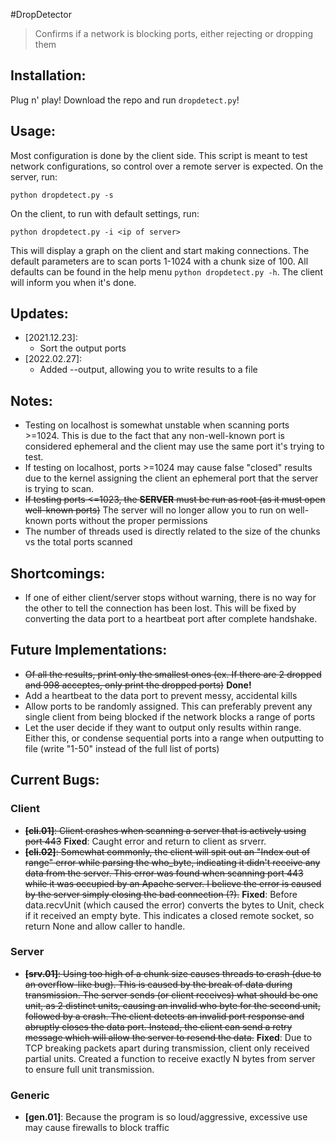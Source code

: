 #DropDetector
> Confirms if a network is blocking ports, either rejecting or dropping them

## Installation:
Plug n' play! Download the repo and run `dropdetect.py`!

## Usage:
Most configuration is done by the client side. This script is meant to test network configurations, so control over a remote server is expected.
On the server, run:
```
python dropdetect.py -s
```
On the client, to run with default settings, run:
```
python dropdetect.py -i <ip of server>
```
This will display a graph on the client and start making connections. The default parameters are to scan ports 1-1024 with a chunk size of 100. All defaults can be found in the help menu `python dropdetect.py -h`. The client will inform you when it's done.

## Updates:
- [2021.12.23]:
  - Sort the output ports
- [2022.02.27]:
  - Added --output, allowing you to write results to a file

## Notes:
- Testing on localhost is somewhat unstable when scanning ports >=1024. This is due to the fact that any non-well-known port is considered ephemeral and the client may use the same port it's trying to test.
- If testing on localhost, ports >=1024 may cause false "closed" results due to the kernel assigning the client an ephemeral port that the server is trying to scan.
- ~~If testing ports <=1023, the **SERVER** must be run as root (as it must open well-known ports)~~ The server will no longer allow you to run on well-known ports without the proper permissions
- The number of threads used is directly related to the size of the chunks vs the total ports scanned

## Shortcomings:
- If one of either client/server stops without warning, there is no way for the other to tell the connection has been lost. This will be fixed by converting the data port to a heartbeat port after complete handshake.

## Future Implementations:
- ~~Of all the results, print only the smallest ones (ex. If there are 2 dropped and 998 acceptes, only print the dropped ports)~~ **Done!**
- Add a heartbeat to the data port to prevent messy, accidental kills
- Allow ports to be randomly assigned. This can preferably prevent any single client from being blocked if the network blocks a range of ports
- Let the user decide if they want to output only results within range. Either this, or condense sequential ports into a range when outputting to file (write "1-50" instead of the full list of ports)


## Current Bugs:

### Client
- ~~**[cli.01]**: Client crashes when scanning a server that is actively using port 443~~ **Fixed**: Caught error and return to client as srverr.
- ~~**[cli.02]**: Somewhat commonly, the client will spit out an "Index out of range" error while parsing the who_byte, indicating it didn't receive any data from the server. This error was found when scanning port 443 while it was occupied by an Apache server. I believe the error is caused by the server simply closing the bad connection (?).~~ **Fixed**: Before data.recvUnit (which caused the error) converts the bytes to Unit, check if it received an empty byte. This indicates a closed remote socket, so return None and allow caller to handle.

### Server
- ~~**[srv.01]**: Using too high of a chunk size causes threads to crash (due to an overflow-like bug). This is caused by the break of data during transmission. The server sends (or client receives) what should be one unit, as 2 distinct units, causing an invalid who byte for the second unit, followed by a crash. The client detects an invalid port response and abruptly closes the data port. Instead, the client can send a retry message which will allow the server to resend the data.~~ **Fixed**: Due to TCP breaking packets apart during transmission, client only received partial units. Created a function to receive exactly N bytes from server to ensure full unit transmission.

### Generic
- **[gen.01]**: Because the program is so loud/aggressive, excessive use may cause firewalls to block traffic
